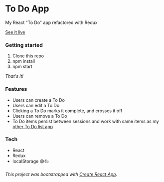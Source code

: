 # To Do App

My React "To Do" app refactored with Redux

[See it live](https://druserkes.github.io/todo-list-redux/)

### Getting started
1. Clone this repo
2. npm install
3. npm start

*That's it!*

### Features 
* Users can create a To Do
* Users can edit a To Do 
* Clicking a To Do marks it complete, and crosses it off 
* Users can remove a To Do 
* To Do items persist between sessions and work with same items as my [other To Do list app](https://github.com/DruSerkes/Todo-list)

### Tech
* React
* Redux
* localStorage 😅👍

###### *This project was bootstrapped with [Create React App](https://github.com/facebook/create-react-app).*